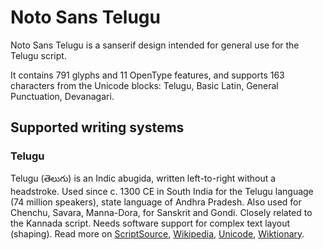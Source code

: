 
# Noto Sans Telugu

Noto Sans Telugu is a sanserif design intended for general use for the Telugu script.

It contains 791 glyphs and 11 OpenType features, and supports 163 characters from the Unicode blocks: Telugu, Basic Latin, General Punctuation, Devanagari.


## Supported writing systems


### Telugu

Telugu (తెలుగు) is an Indic abugida, written left-to-right without a headstroke. Used since c. 1300 CE in South India for the Telugu language (74 million speakers), state language of Andhra Pradesh. Also used for Chenchu, Savara, Manna-Dora, for Sanskrit and Gondi. Closely related to the Kannada script. Needs software support for complex text layout (shaping). Read more on [ScriptSource](https://scriptsource.org/scr/Telu), [Wikipedia](https://en.wikipedia.org/wiki/ISO_15924:Telu), [Unicode](https://www.unicode.org/versions/Unicode13.0.0/ch12.pdf#G81985), [Wiktionary](https://en.wiktionary.org/wiki/Category:Telugu_script).

